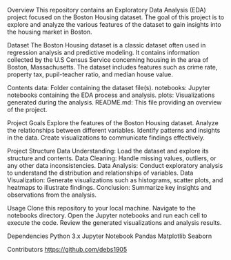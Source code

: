 Overview
This repository contains an Exploratory Data Analysis (EDA) project focused on the Boston Housing dataset. The goal of this project is to explore and analyze the various features of the dataset to gain insights into the housing market in Boston.

Dataset
The Boston Housing dataset is a classic dataset often used in regression analysis and predictive modeling. It contains information collected by the U.S Census Service concerning housing in the area of Boston, Massachusetts. The dataset includes features such as crime rate, property tax, pupil-teacher ratio, and median house value.

Contents
data: Folder containing the dataset file(s). notebooks: Jupyter notebooks containing the EDA process and analysis. plots: Visualizations generated during the analysis. README.md: This file providing an overview of the project.

Project Goals
Explore the features of the Boston Housing dataset. Analyze the relationships between different variables. Identify patterns and insights in the data. Create visualizations to communicate findings effectively.

Project Structure
Data Understanding: Load the dataset and explore its structure and contents. Data Cleaning: Handle missing values, outliers, or any other data inconsistencies. Data Analysis: Conduct exploratory analysis to understand the distribution and relationships of variables. Data Visualization: Generate visualizations such as histograms, scatter plots, and heatmaps to illustrate findings. Conclusion: Summarize key insights and observations from the analysis.

Usage
Clone this repository to your local machine. Navigate to the notebooks directory. Open the Jupyter notebooks and run each cell to execute the code. Review the generated visualizations and analysis results.

Dependencies
Python 3.x Jupyter Notebook Pandas Matplotlib Seaborn

Contributors
https://github.com/debs1905
